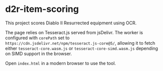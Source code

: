 # d2r-item-scoring

This project scores Diablo II Resurrected equipment using OCR.

The page relies on Tesseract.js served from jsDelivr. The worker is configured with
`corePath` set to `https://cdn.jsdelivr.net/npm/tesseract.js-core@5/`, allowing it
to fetch either `tesseract-core.wasm.js` or `tesseract-core-simd.wasm.js` depending on
SIMD support in the browser.

Open `index.html` in a modern browser to use the tool.
